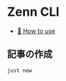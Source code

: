 # Zenn CLI

* [📘 How to use](https://zenn.dev/zenn/articles/zenn-cli-guide)

## 記事の作成

```bash
just new
```

